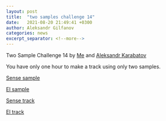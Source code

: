 ```yaml
---
layout: post
title:  "two samples challenge 14"
date:   2021-08-20 21:49:41 +0300
author: Aleksandr Gilfanov
categories: news
excerpt_separator: <!--more-->
---
```

Two Sample Challenge 14 by
[Me](https://github.com/aleksandrgilfanov) and
[Aleksandr Karabatov](https://github.com/elektron314)

You have only one hour to make a track using only two samples.
<!--more-->

[Sense sample](/mp3/sample-2021-14-sense.mp3)

[El sample](/mp3/sample-2021-14-el.mp3)

[Sense track](/mp3/track-2021-14-sense.mp3)

[El track](/mp3/track-2021-14-el.mp3)
